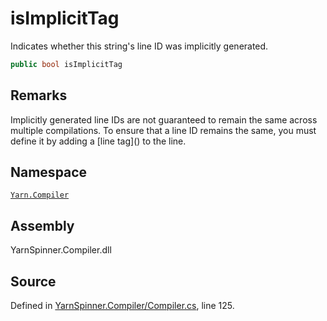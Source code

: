 # isImplicitTag

Indicates whether this string's line ID was implicitly generated.

```csharp
public bool isImplicitTag
```

## Remarks

Implicitly generated line IDs are not guaranteed to remain the same across multiple compilations. To ensure that a line ID remains the same, you must define it by adding a \[line tag\]\(\) to the line.

## Namespace

[`Yarn.Compiler`](../)

## Assembly

YarnSpinner.Compiler.dll

## Source

Defined in [YarnSpinner.Compiler/Compiler.cs](https://github.com/YarnSpinnerTool/YarnSpinner//blob/develop/YarnSpinner.Compiler/Compiler.cs#L125), line 125.

